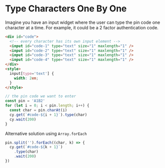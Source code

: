 # Type Characters One By One

Imagine you have an input widget where the user can type the pin code one character at a time. For example, it could be a 2 factor authentication code.

<!-- fiddle Type 6 characters -->

```html
<div id="code">
  <!-- every character has its own input element -->
  <input id="code-1" type="text" size="1" maxlength="1" />
  <input id="code-2" type="text" size="1" maxlength="1" />
  <input id="code-3" type="text" size="1" maxlength="1" />
  <input id="code-4" type="text" size="1" maxlength="1" />
</div>
<style>
  input[type='text'] {
    width: 2em;
  }
</style>
```

```js
// the pin code we want to enter
const pin = 'A1B2'
for (let i = 0; i < pin.length; i++) {
  const char = pin.charAt(i)
  cy.get(`#code-${i + 1}`).type(char)
  cy.wait(200)
}
```

Alternative solution using `Array.forEach`

```js
pin.split('').forEach((char, k) => {
  cy.get(`#code-${k + 1}`)
    .type(char)
    .wait(200)
})
```

<!-- fiddle.end -->
